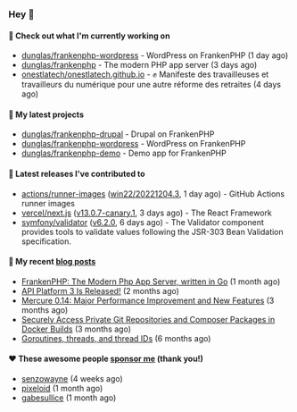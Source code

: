 ### Hey 👋

#### 👷 Check out what I'm currently working on

- [dunglas/frankenphp-wordpress](https://github.com/dunglas/frankenphp-wordpress) - WordPress on FrankenPHP (1 day ago)
- [dunglas/frankenphp](https://github.com/dunglas/frankenphp) - The modern PHP app server (3 days ago)
- [onestlatech/onestlatech.github.io](https://github.com/onestlatech/onestlatech.github.io) - ✊ Manifeste des travailleuses et travailleurs du numérique pour une autre réforme des retraites (4 days ago)

#### 🌱 My latest projects

- [dunglas/frankenphp-drupal](https://github.com/dunglas/frankenphp-drupal) - Drupal on FrankenPHP
- [dunglas/frankenphp-wordpress](https://github.com/dunglas/frankenphp-wordpress) - WordPress on FrankenPHP
- [dunglas/frankenphp-demo](https://github.com/dunglas/frankenphp-demo) - Demo app for FrankenPHP

#### 🔭 Latest releases I've contributed to

- [actions/runner-images](https://github.com/actions/runner-images) ([win22/20221204.3](https://github.com/actions/runner-images/releases/tag/win22/20221204.3), 1 day ago) - GitHub Actions runner images
- [vercel/next.js](https://github.com/vercel/next.js) ([v13.0.7-canary.1](https://github.com/vercel/next.js/releases/tag/v13.0.7-canary.1), 3 days ago) - The React Framework
- [symfony/validator](https://github.com/symfony/validator) ([v6.2.0](https://github.com/symfony/validator/releases/tag/v6.2.0), 6 days ago) - The Validator component provides tools to validate values following the JSR-303 Bean Validation specification.

#### 📜 My recent [blog posts](https://dunglas.fr)

- [FrankenPHP: The Modern Php App Server, written in Go](https://dunglas.dev/2022/10/frankenphp-the-modern-php-app-server-written-in-go/) (1 month ago)
- [API Platform 3 Is Released!](https://dunglas.dev/2022/09/api-platform-3-is-released/) (2 months ago)
- [Mercure 0.14: Major Performance Improvement and New Features](https://dunglas.dev/2022/09/mercure-0-14/) (3 months ago)
- [Securely Access Private Git Repositories and Composer Packages in Docker Builds](https://dunglas.dev/2022/08/securely-access-private-git-repositories-and-composer-packages-in-docker-builds/) (3 months ago)
- [Goroutines, threads, and thread IDs](https://dunglas.dev/2022/05/goroutines-threads-and-thread-ids/) (6 months ago)

#### ❤️ These awesome people [sponsor me](https://github.com/sponsors/dunglas) (thank you!)

- [senzowayne](https://github.com/senzowayne) (4 weeks ago)
- [pixeloid](https://github.com/pixeloid) (1 month ago)
- [gabesullice](https://github.com/gabesullice) (1 month ago)

